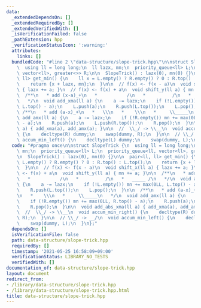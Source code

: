 ```yaml
---
data:
  _extendedDependsOn: []
  _extendedRequiredBy: []
  _extendedVerifiedWith: []
  _isVerificationFailed: false
  _pathExtension: hpp
  _verificationStatusIcon: ':warning:'
  attributes:
    links: []
  bundledCode: "#line 2 \"data-structure/slope-trick.hpp\"\n\nstruct SlopeTrick {\n\
    \  using ll = long long;\n  ll lazx, mn;\n  priority_queue<ll> L;\n  priority_queue<ll,\
    \ vector<ll>, greater<>> R;\n\n  SlopeTrick() : lazx(0), mn(0) {}\n\n  pair<ll,\
    \ ll> get_min() {\n    ll x = L.empty() ? R.empty() ? 0 : R.top() : L.top();\n\
    \    return {x + lazx, mn};\n  }\n\n  // f(x) <- f(x - a)\n  void shift_x(ll a)\
    \ { lazx += a; }\n  // f(x) <- f(x) + a\n  void shift_y(ll a) { mn += a; }\n\n\
    \  /**\n   * add (x-a)_+\n   *           /\n   *          /\n   *   _____ /\n\
    \   */\n  void add_xma(ll a) {\n    a -= lazx;\n    if (!L.empty()) mn += max(0LL,\
    \ L.top() - a);\n    L.push(a);\n    R.push(L.top());\n    L.pop();\n  }\n\n \
    \ /**\n   * add (a-x)_+\n   *   \\\n   *    \\\n   *     \\_____\n   */\n  void\
    \ add_amx(ll a) {\n    a -= lazx;\n    if (!R.empty()) mn += max(0LL, R.top()\
    \ - a);\n    R.push(a);\n    L.push(R.top());\n    R.pop();\n  }\n\n  void add_abs_xma(ll\
    \ a) { add_xma(a), add_amx(a); }\n\n  //  \\_/ -> \\__\n  void accum_min_right()\
    \ {\n    decltype(R) dummy;\n    swap(dummy, R);\n  }\n\n  // \\_/ -> __/\n  void\
    \ accum_min_left() {\n    decltype(L) dummy;\n    swap(dummy, L);\n  }\n};\n"
  code: "#pragma once\n\nstruct SlopeTrick {\n  using ll = long long;\n  ll lazx,\
    \ mn;\n  priority_queue<ll> L;\n  priority_queue<ll, vector<ll>, greater<>> R;\n\
    \n  SlopeTrick() : lazx(0), mn(0) {}\n\n  pair<ll, ll> get_min() {\n    ll x =\
    \ L.empty() ? R.empty() ? 0 : R.top() : L.top();\n    return {x + lazx, mn};\n\
    \  }\n\n  // f(x) <- f(x - a)\n  void shift_x(ll a) { lazx += a; }\n  // f(x)\
    \ <- f(x) + a\n  void shift_y(ll a) { mn += a; }\n\n  /**\n   * add (x-a)_+\n\
    \   *           /\n   *          /\n   *   _____ /\n   */\n  void add_xma(ll a)\
    \ {\n    a -= lazx;\n    if (!L.empty()) mn += max(0LL, L.top() - a);\n    L.push(a);\n\
    \    R.push(L.top());\n    L.pop();\n  }\n\n  /**\n   * add (a-x)_+\n   *   \\\
    \n   *    \\\n   *     \\_____\n   */\n  void add_amx(ll a) {\n    a -= lazx;\n\
    \    if (!R.empty()) mn += max(0LL, R.top() - a);\n    R.push(a);\n    L.push(R.top());\n\
    \    R.pop();\n  }\n\n  void add_abs_xma(ll a) { add_xma(a), add_amx(a); }\n\n\
    \  //  \\_/ -> \\__\n  void accum_min_right() {\n    decltype(R) dummy;\n    swap(dummy,\
    \ R);\n  }\n\n  // \\_/ -> __/\n  void accum_min_left() {\n    decltype(L) dummy;\n\
    \    swap(dummy, L);\n  }\n};"
  dependsOn: []
  isVerificationFile: false
  path: data-structure/slope-trick.hpp
  requiredBy: []
  timestamp: '2021-05-25 16:58:09+09:00'
  verificationStatus: LIBRARY_NO_TESTS
  verifiedWith: []
documentation_of: data-structure/slope-trick.hpp
layout: document
redirect_from:
- /library/data-structure/slope-trick.hpp
- /library/data-structure/slope-trick.hpp.html
title: data-structure/slope-trick.hpp
---
```


